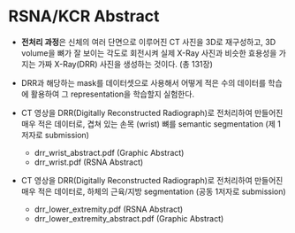 # RSNA/KCR Abstract

- **전처리 과정**은 신체의 여러 단면으로 이루어진 CT 사진을 3D로 재구성하고, 3D volume을 뼈가 잘 보이는 각도로 회전시켜 실제 X-Ray 사진과 비슷한 효용성을 가지는 가짜 X-Ray(DRR) 사진을 생성하는 것이다. (총 131장)
- DRR과 해당하는 mask를 데이터셋으로 사용해서 어떻게 적은 수의 데이터를 학습에 활용하여 그 representation을 학습할지 실험한다.

- CT 영상을 DRR(Digitally Reconstructed Radiograph)로 전처리하여 만들어진 매우 적은 데이터로, 겹쳐 있는 손목 (wrist) 뼈를 semantic segmentation (제 1저자로 submission)
  * drr_wrist_abstract.pdf (Graphic Abstract)
  * drr_wrist.pdf (RSNA Abstract)

- CT 영상을 DRR(Digitally Reconstructed Radiograph)로 전처리하여 만들어진 매우 적은 데이터로, 하체의 근육/지방 segmentation (공동 1저자로 submission)
  * drr_lower_extremity.pdf (RSNA Abstract)
  * drr_lower_extremity_abstract.pdf (Graphic Abstract)

